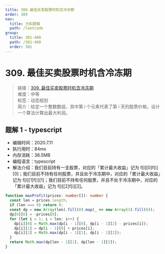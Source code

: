 ```yaml
---
title: 309.最佳买卖股票时机含冷冻期
order: 309
nav:
  title: 力扣题解
  path: /leetcode
group:
  title: 301-400
  path: /301-400
  order: 301
---
```


# 309. 最佳买卖股票时机含冷冻期

> 链接：[309. 最佳买卖股票时机含冷冻期](https://leetcode-cn.com/problems/best-time-to-buy-and-sell-stock-with-cooldown/)  
> 难度：中等  
> 标签：动态规划  
> 简介：给定一个整数数组，其中第 i 个元素代表了第 i 天的股票价格，设计一个算法计算出最大利润。

## 题解 1 - typescript

- 编辑时间：2020.7.11
- 执行用时：84ms
- 内存消耗：36.5MB
- 编程语言：typescript
- 解法介绍：我们目前持有一支股票，对应的「累计最大收益」记为 f[i][0]f[i][0]；我们目前不持有任何股票，并且处于冷冻期中，对应的「累计最大收益」记为 f[i][1]f[i][1]；我们目前不持有任何股票，并且不处于冷冻期中，对应的「累计最大收益」记为 f[i][2]f[i][2]。

```typescript
function maxProfit(prices: number[]): number {
  const len = prices.length;
  if (len === 0) return 0;
  const dp = new Array(len).fill(0).map(_ => new Array(3).fill(0));
  dp[0][0] = -prices[0];
  for (let i = 1; i < len; i++) {
    dp[i][0] = Math.max(dp[i - 1][0], dp[i - 1][2] - prices[i]);
    dp[i][1] = dp[i - 1][0] + prices[i];
    dp[i][2] = Math.max(dp[i - 1][1], dp[i - 1][2]);
  }
  return Math.max(dp[len - 1][1], dp[len - 1][2]);
}
```
